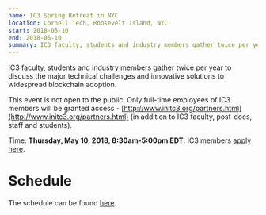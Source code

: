 ```yaml
---
name: IC3 Spring Retreat in NYC
location: Cornell Tech, Roosevelt Island, NYC
start: 2018-05-10
end: 2018-05-10
summary: IC3 faculty, students and industry members gather twice per year to discuss the major technical challenges and innovative solutions to widespread blockchain adoption.
---
```


IC3 faculty, students and industry members gather twice per year to discuss the major technical challenges and innovative solutions to widespread blockchain adoption.

This event is not open to the public. Only full-time employees of IC3 members will be granted access - [http://www.initc3.org/partners.html](http://www.initc3.org/partners.html) (in addition to IC3 faculty, post-docs, staff and students).

Time: **Thursday, May 10, 2018, 8:30am-5:00pm EDT**. IC3 members [apply here](https://docs.google.com/forms/d/e/1FAIpQLSdYwvouF4V6hoocwzdpRjoxQm2NH1ab7e3HyWmkcAQMsVqIlg/viewform).

# Schedule

The schedule can be found [here](../files/retreat/2018.Spring.Retreat.in.NYC.April.27.pdf).
